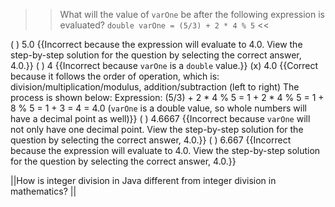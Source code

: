 >>What will the value of <code>varOne</code> be after the following expression is evaluated?
<code>double varOne = (5/3) + 2 * 4 % 5</code> <<

( ) 5.0 {{Incorrect because the expression will evaluate to 4.0. View the step-by-step solution for the question by selecting the correct answer, 4.0.}}
( ) 4 {{Incorrect because <code>varOne</code> is a <code>double</code> value.}}
(x) 4.0 {{Correct because it follows the order of operation, which is: 
division/multiplication/modulus, addition/subtraction (left to right)
The process is shown below:
Expression: (5/3) + 2 * 4 % 5
          = 1 + 2 * 4 % 5
          = 1 + 8 % 5
          = 1 + 3
          = 4
          = 4.0 (<code>varOne</code> is a double value, so whole numbers will have a decimal point as well)}}
( ) 4.6667 {{Incorrect because <code>varOne</code> will not only have one decimal point. View the step-by-step solution for the question by selecting the correct answer, 4.0.}}
( ) 6.667 {{Incorrect because the expression will evaluate to 4.0. View the step-by-step solution for the question by selecting the correct answer, 4.0.}}

||How is integer division in Java different from integer division in mathematics? ||
